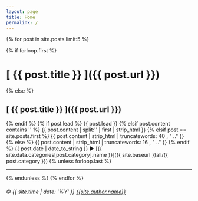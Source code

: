 ```yaml
---
layout: page
title: Home
permalink: /
---
```

{% for post in site.posts limit:5 %}

{% if forloop.first %}
# [ {{ post.title }} ]({{ post.url }})
{% else %}
## [ {{ post.title }} ]({{ post.url }})
{% endif %}
{% if post.lead %}
  {{ post.lead }}
{% elsif post.content contains '<!--more-->' %}
  {{ post.content | split:'<!--more-->' | first | strip_html }}
{% elsif post == site.posts.first %}
  {{ post.content | strip_html | truncatewords: 40 , "  .." }}
{% else %}
  {{ post.content | strip_html | truncatewords: 16 , "  .." }}
{% endif %}
{{ post.date | date_to_string }} ► [{{ site.data.categories[post.category].name }}]({{ site.baseurl }}all/{{ post.category }})
{% unless forloop.last %}
* * *
{% endunless %}
{% endfor %}

###### &copy; {{ site.time | date: '%Y' }} [{{site.author.name}}]({{site.baseurl}}about/#copyright--licensing)